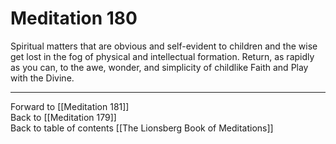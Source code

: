 # Meditation 180

Spiritual matters that are obvious and self-evident to children and the wise get lost in the fog of physical and intellectual formation. Return, as rapidly as you can, to the awe, wonder, and simplicity of childlike Faith and Play with the Divine. 

___

Forward to [[Meditation 181]]  
Back to [[Meditation 179]]  
Back to table of contents [[The Lionsberg Book of Meditations]]  